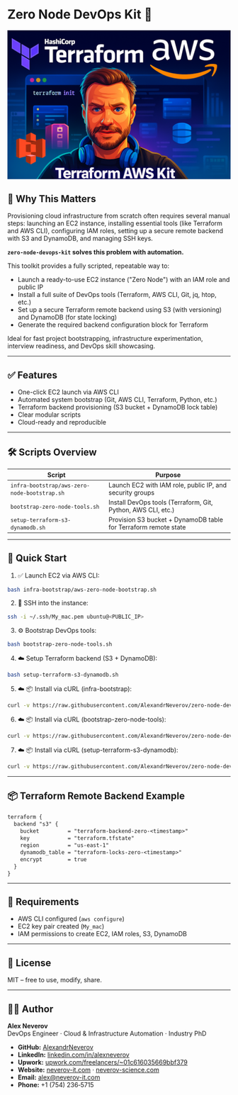 # Zero Node DevOps Kit 🚀

[![Terraform AWS Kit Demo](https://raw.githubusercontent.com/AlexandrNeverov/zero-node-devops-kit/main/image.png)](https://www.youtube.com/watch?v=_W2HxS0K1PE)

## 🚀 Why This Matters

Provisioning cloud infrastructure from scratch often requires several manual steps: launching an EC2 instance, installing essential tools (like Terraform and AWS CLI), configuring IAM roles, setting up a secure remote backend with S3 and DynamoDB, and managing SSH keys.

**`zero-node-devops-kit` solves this problem with automation.**

This toolkit provides a fully scripted, repeatable way to:

- Launch a ready-to-use EC2 instance ("Zero Node") with an IAM role and public IP
- Install a full suite of DevOps tools (Terraform, AWS CLI, Git, jq, htop, etc.)
- Set up a secure Terraform remote backend using S3 (with versioning) and DynamoDB (for state locking)
- Generate the required backend configuration block for Terraform

Ideal for fast project bootstrapping, infrastructure experimentation, interview readiness, and DevOps skill showcasing.

---

## ✅ Features

- One-click EC2 launch via AWS CLI
- Automated system bootstrap (Git, AWS CLI, Terraform, Python, etc.)
- Terraform backend provisioning (S3 bucket + DynamoDB lock table)
- Clear modular scripts
- Cloud-ready and reproducible

---

## 🛠️ Scripts Overview

| Script                                  | Purpose                                                        |
|-----------------------------------------|----------------------------------------------------------------|
| `infra-bootstrap/aws-zero-node-bootstrap.sh` | Launch EC2 with IAM role, public IP, and security groups       |
| `bootstrap-zero-node-tools.sh`         | Install DevOps tools (Terraform, Git, Python, AWS CLI, etc.)   |
| `setup-terraform-s3-dynamodb.sh`       | Provision S3 bucket + DynamoDB table for Terraform remote state|

---

## 🚀 Quick Start

1. ✅ Launch EC2 via AWS CLI:
```bash
bash infra-bootstrap/aws-zero-node-bootstrap.sh
```

2. 🔐 SSH into the instance:
```bash
ssh -i ~/.ssh/My_mac.pem ubuntu@<PUBLIC_IP>
```

3. ⚙️ Bootstrap DevOps tools:
```bash
bash bootstrap-zero-node-tools.sh
```

4. ☁️ Setup Terraform backend (S3 + DynamoDB):
```bash
bash setup-terraform-s3-dynamodb.sh
```

5. ☁️ 📦 Install via cURL (infra-bootstrap):
```bash
curl -v https://raw.githubusercontent.com/AlexandrNeverov/zero-node-devops-kit/refs/heads/main/infra-bootstrap/aws-zero-node-bootstrap.sh | bash -
```

6. ☁️ 📦 Install via cURL (bootstrap-zero-node-tools):
```bash
curl -v https://raw.githubusercontent.com/AlexandrNeverov/zero-node-devops-kit/refs/heads/main/bootstrap-zero-node-tools.sh | bash -
```

7. ☁️ 📦 Install via cURL (setup-terraform-s3-dynamodb):
```bash
curl -v https://raw.githubusercontent.com/AlexandrNeverov/zero-node-devops-kit/refs/heads/main/setup-terraform-s3-dynamodb.sh | bash -
```

---

## 📦 Terraform Remote Backend Example

```hcl
terraform {
  backend "s3" {
    bucket         = "terraform-backend-zero-<timestamp>"
    key            = "terraform.tfstate"
    region         = "us-east-1"
    dynamodb_table = "terraform-locks-zero-<timestamp>"
    encrypt        = true
  }
}
```

---

## 🧪 Requirements

- AWS CLI configured (`aws configure`)
- EC2 key pair created (`My_mac`)
- IAM permissions to create EC2, IAM roles, S3, DynamoDB

---

## 📄 License

MIT – free to use, modify, share.

---

## 👨‍💻 Author

**Alex Neverov**  
DevOps Engineer · Cloud & Infrastructure Automation · Industry PhD

- **GitHub:** [AlexandrNeverov](https://github.com/AlexandrNeverov)  
- **LinkedIn:** [linkedin.com/in/alexneverov](https://www.linkedin.com/in/alexneverov)  
- **Upwork:** [upwork.com/freelancers/~01c616035669bbf379](https://www.upwork.com/freelancers/~01c616035669bbf379)  
- **Website:** [neverov-it.com](https://neverov-it.com) · [neverov-science.com](https://neverov-science.com)  
- **Email:** [alex@neverov-it.com](mailto:alex@neverov-it.com)  
- **Phone:** +1 (754) 236‑5715
